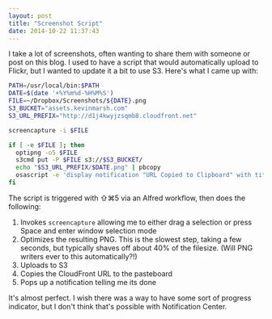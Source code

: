 ```yaml
---
layout: post
title: "Screenshot Script"
date: 2014-10-22 11:37:43
---
```


I take a lot of screenshots, often wanting to share them with someone or post on this blog. I used to have a script that would automatically upload to Flickr, but I wanted to update it a bit to use S3. Here's what I came up with:

```bash
PATH=/usr/local/bin:$PATH
DATE=$(date '+%Y%m%d-%H%M%S')
FILE=~/Dropbox/Screenshots/${DATE}.png
S3_BUCKET="assets.kevinmarsh.com"
S3_URL_PREFIX="http://d1j4kwyjzsqmb8.cloudfront.net"

screencapture -i $FILE

if [ -e $FILE ]; then
  optipng -o5 $FILE
  s3cmd put -P $FILE s3://$S3_BUCKET/
  echo "$S3_URL_PREFIX/$DATE.png" | pbcopy
  osascript -e 'display notification "URL Copied to Clipboard" with title "Screenshot"'
fi
```

The script is triggered with ⇧⌘5 via an Alfred workflow, then does the following:

1. Invokes `screencapture` allowing me to either drag a selection or press Space and enter window selection mode
2. Optimizes the resulting PNG. This is the slowest step, taking a few seconds, but typically shaves off about 40% of the filesize. (Will PNG writers ever to this automatically?!)
3. Uploads to S3
4. Copies the CloudFront URL to the pasteboard
5. Pops up a notification telling me its done

It's almost perfect. I wish there was a way to have some sort of progress indicator, but I don't think that's possible with Notification Center.